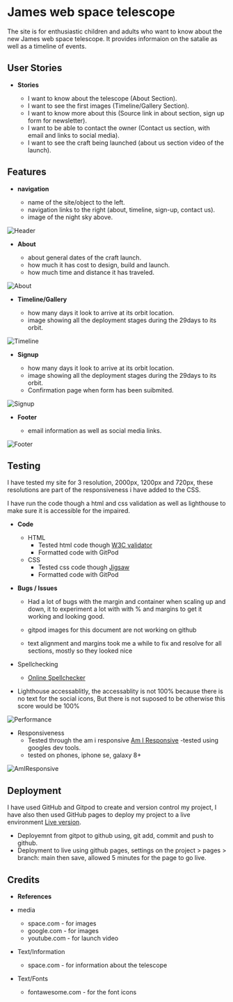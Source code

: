 # James web space telescope

The site is for enthusiastic children and adults who want to know about the new James web space telescope. It provides informaion on the satalie as well as a timeline of events.

## User Stories

- __Stories__

    - I want to know about the telescope (About Section).
    - I want to see the first images (Timeline/Gallery Section).
    - I want to know more about this (Source link in about section, sign up form for newsletter).
    - I want to be able to contact the owner (Contact us section, with email and links to social media).
    - I want to see the craft being launched (about us section video of the launch).

## Features

- __navigation__

    - name of the site/object to the left.
    - navigation links to the right (about, timeline, sign-up, contact us).
    - image of the night sky above.

![Header](docs/wireframe/header-nac-section.PNG)

- __About__

    - about general dates of the craft launch.
    - how much it has cost to design, build and launch.
    - how much time and distance it has traveled.

![About](docs/wireframe/about-section.PNG)

- __Timeline/Gallery__

    - how many days it look to arrive at its orbit location.
    - image showing all the deployment stages during the 29days to its orbit.

![Timeline](docs/wireframe/timeline-section.PNG)

- __Signup__

    - how many days it look to arrive at its orbit location.
    - image showing all the deployment stages during the 29days to its orbit.
    - Confirmation page when form has been suibmited.

![Signup](docs/wireframe/signup-section.PNG)

- __Footer__

    - email information as well as social media links.

![Footer](docs/wireframe/footer-section.PNG)

## Testing

I have tested my site for 3 resolution, 2000px, 1200px and 720px, these resolutions are part of the responsiveness i have added to the CSS.

I have run the code though a html and css validation as well as lighthouse to make sure it is accessible for the impaired.

- __Code__
    - HTML
        - Tested html code though [W3C validator](https://validator.w3.org/nu/#textarea)
        - Formatted code with GitPod
    - CSS
         - Tested css code though [Jigsaw](https://jigsaw.w3.org/css-validator/validator)
         - Formatted code with GitPod

- __Bugs / Issues__

    - Had a lot of bugs with the margin and container when scaling up and down, it to experiment a lot with with % and margins to get it working and looking good.
    
    - gitpod images for this document are not working on github

    - text alignment and margins took me a while to fix and resolve for all sections, mostly so they looked nice


- Spellchecking
    - [Online Spellchecker](https://www.online-spellcheck.com/)

- Lighthouse accessablitly, the accessablity is not 100% because there is no text for the social icons, But there is not suposed to be otherwise this score would be 100%

![Performance](docs/wireframe/performance.PNG)

- Responsiveness
    - Tested through the am i responsive [Am I Responsive](https://ui.dev/amiresponsive)
    -tested using googles dev tools.
    - tested on phones, iphone se, galaxy 8+ 

![AmIResponsive](docs/wireframe/responsive.PNG)

## Deployment

I have used GitHub and Gitpod to create and version control my project, I have also then used GitHub pages to deploy my project to a live environment [Live version](https://seaniboy2009.github.io/Project1/).

 - Deployemnt from gitpot to github using, git add, commit and push to github.
 - Deployment to live using github pages, settings on the project > pages > branch: main then save, allowed 5 minutes for the page to go live.

## Credits

- __References__

- media
    - space.com - for images
    - google.com - for images
    - youtube.com - for launch video

- Text/Information
    - space.com - for information about the telescope

- Text/Fonts
    - fontawesome.com - for the font icons